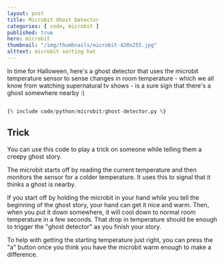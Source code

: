 ```yaml
---
layout: post
title: Microbit Ghost Detector
categories: [ code, microbit ]
published: true
hero: microbit
thumbnail: "/img/thumbnails/microbit-420x255.jpg"
alttext: microbit sorting hat
---
```


In time for Halloween, here's a ghost detector that uses the microbit temperature sensor to sense 
changes in room temperature - which we all know from watching supernatural tv shows - is a sure sign that 
there's a ghost somewhere nearby :)


```python

{% include code/python/microbit/ghost-detector.py %}

```

## Trick

You can use this code to play a trick on someone while telling them a creepy ghost story. 

The microbit starts off by reading the current temperature and then monitors the sensor 
for a colder temperature. It uses this to signal that it thinks a ghost is nearby. 

If you start off by holding the microbit in your hand while you tell the beginning of the ghost story, 
your hand can get it nice and warm. Then, when you put it down somewhere, it will cool down to normal 
room temperature in a few seconds. That drop in temperature should be enough to trigger the "ghost 
detector" as you finish your story.

To help with getting the starting temperature just right, you can press the "a" button once you think you have 
the microbit warm enough to make a difference. 
